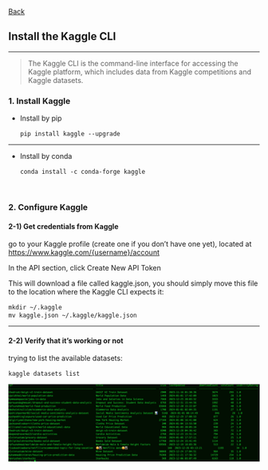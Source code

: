 [Back](README.md)

## Install the Kaggle CLI

<hr>


> The Kaggle CLI is the command-line interface for accessing the Kaggle platform,
which includes data from Kaggle competitions and Kaggle datasets.


### 1. Install Kaggle


- Install by pip
    ```shell
    pip install kaggle --upgrade
    ```

<hr>

- Install by conda

    ```shell
    conda install -c conda-forge kaggle
    ```

&nbsp;

### 2. Configure Kaggle

#### 2-1) Get credentials from Kaggle


go to your Kaggle profile (create one if you don’t have one yet), located at https://www.kaggle.com/{username}/account

In the API section, click Create New API Token

This will download a file called kaggle.json,  you should simply move this file to the location where the Kaggle CLI expects it:
```shell
mkdir ~/.kaggle
mv kaggle.json ~/.kaggle/kaggle.json
```
<hr>




#### 2-2) Verify that it’s working or not

trying to list the available datasets:
```shell
kaggle datasets list
```
![kaggle datasets](https://github.com/Elliot518/mcp-oss-tech/blob/main/ai/kaggle/kaggle_datasets.png?raw=true)




